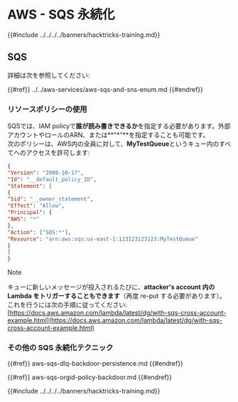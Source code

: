 # AWS - SQS 永続化

{{#include ../../../../banners/hacktricks-training.md}}

## SQS

詳細は次を参照してください:

{{#ref}}
../../aws-services/aws-sqs-and-sns-enum.md
{{#endref}}

### リソースポリシーの使用

SQSでは、IAM policyで**誰が読み書きできるか**を指定する必要があります。外部アカウントやロールのARN、または**"*"**を指定することも可能です。\
次のポリシーは、AWS内の全員に対して、**MyTestQueue**というキュー内のすべてへのアクセスを許可します:
```json
{
"Version": "2008-10-17",
"Id": "__default_policy_ID",
"Statement": [
{
"Sid": "__owner_statement",
"Effect": "Allow",
"Principal": {
"AWS": "*"
},
"Action": ["SQS:*"],
"Resource": "arn:aws:sqs:us-east-1:123123123123:MyTestQueue"
}
]
}
```
> [!NOTE]
> キューに新しいメッセージが投入されるたびに、**attacker's account 内の Lambda をトリガーすることもできます**（再度 re-put する必要があります）。これを行うには次の手順に従ってください: [https://docs.aws.amazon.com/lambda/latest/dg/with-sqs-cross-account-example.html](https://docs.aws.amazon.com/lambda/latest/dg/with-sqs-cross-account-example.html)

### その他の SQS 永続化テクニック

{{#ref}}
aws-sqs-dlq-backdoor-persistence.md
{{#endref}}

{{#ref}}
aws-sqs-orgid-policy-backdoor.md
{{#endref}}

{{#include ../../../../banners/hacktricks-training.md}}
